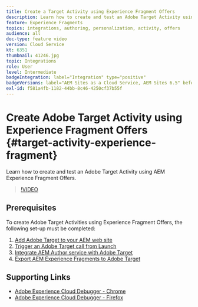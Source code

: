 ```yaml
---
title: Create a Target Activity using Experience Fragment Offers
description: Learn how to create and test an Adobe Target Activity using AEM Experience Fragment offers.
feature: Experience Fragments
topics: integrations, authoring, personalization, activity, offers
audience: all
doc-type: feature video
version: Cloud Service
kt: 6351
thumbnail: 41246.jpg
topic: Integrations
role: User
level: Intermediate
badgeIntegration: label="Integration" type="positive"
badgeVersions: label="AEM Sites as a Cloud Service, AEM Sites 6.5" before-title="false"
exl-id: f581a4fb-1182-44bb-8c46-4250cf37b55f
---
```

# Create Adobe Target Activity using Experience Fragment Offers {#target-activity-experience-fragment}

Learn how to create and test an Adobe Target Activity using AEM Experience Fragment Offers.

>[!VIDEO](https://video.tv.adobe.com/v/41246?quality=12&learn=on)

## Prerequisites

To create Adobe Target Activities using Experience Fragment Offers, the following set-up must be completed:

1. [Add Adobe Target to your AEM web site](./add-target-launch-extension.md)
1. [Trigger an Adobe Target call from Launch](./load-and-fire-target.md)
1. [Integrate AEM Author service with Adobe Target](./setup-aem-target-cloud-service.md)
1. [Export AEM Experience Fragments to Adobe Target](./export-experience-fragment-target.md)

## Supporting Links

* [Adobe Experience Cloud Debugger - Chrome](https://chrome.google.com/webstore/detail/adobe-experience-platform/bfnnokhpnncpkdmbokanobigaccjkpob) 
* [Adobe Experience Cloud Debugger - Firefox](https://addons.mozilla.org/en-US/firefox/addon/adobe-experience-platform-dbg/)
